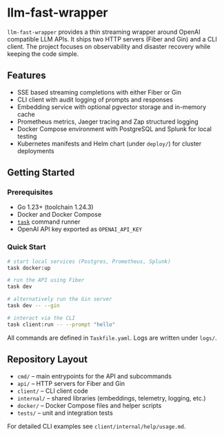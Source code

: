 # llm-fast-wrapper

`llm-fast-wrapper` provides a thin streaming wrapper around OpenAI compatible LLM APIs. It ships two HTTP servers (Fiber and Gin) and a CLI client. The project focuses on observability and disaster recovery while keeping the code simple.

## Features

- SSE based streaming completions with either Fiber or Gin
- CLI client with audit logging of prompts and responses
- Embedding service with optional pgvector storage and in-memory cache
- Prometheus metrics, Jaeger tracing and Zap structured logging
- Docker Compose environment with PostgreSQL and Splunk for local testing
- Kubernetes manifests and Helm chart (under `deploy/`) for cluster deployments

## Getting Started

### Prerequisites

- Go 1.23+ (toolchain 1.24.3)
- Docker and Docker Compose
- [`task`](https://taskfile.dev) command runner
- OpenAI API key exported as `OPENAI_API_KEY`

### Quick Start

```bash
# start local services (Postgres, Prometheus, Splunk)
task docker:up

# run the API using Fiber
task dev

# alternatively run the Gin server
task dev -- --gin

# interact via the CLI
task client:run -- --prompt "hello"
```

All commands are defined in `Taskfile.yaml`. Logs are written under `logs/`.

## Repository Layout

- `cmd/` – main entrypoints for the API and subcommands
- `api/` – HTTP servers for Fiber and Gin
- `client/` – CLI client code
- `internal/` – shared libraries (embeddings, telemetry, logging, etc.)
- `docker/` – Docker Compose files and helper scripts
- `tests/` – unit and integration tests

For detailed CLI examples see `client/internal/help/usage.md`.
